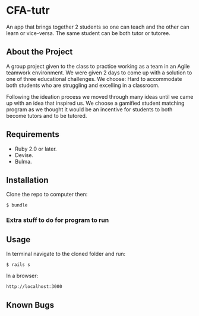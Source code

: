 # CFA-tutr

An app that brings together 2 students so one can teach and the other can learn or vice-versa. The same student can be both tutor or tutoree.

## About the Project

A group project given to the class to practice working as a team in an Agile teamwork environment. We were given 2 days to come up with a solution to one of three educational challenges. We choose: Hard to accommodate both students who are struggling and excelling in a classroom.

Following the ideation process we moved through many ideas until we came up with an idea that inspired us. We choose a gamified student matching program as we thought it would be an incentive for students to both become tutors and to be tutored.

## Requirements

- Ruby 2.0 or later.
- Devise.
- Bulma.

## Installation

Clone the repo to computer then:

  `$ bundle`


### Extra stuff to do for program to run


## Usage

In terminal navigate to the cloned folder and run:

  `$ rails s`

In a browser:

  `http://localhost:3000`

## Known Bugs
